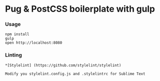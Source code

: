 # Pug & PostCSS boilerplate with gulp

### Usage

```
npm install
gulp
open http://localhost:8080
```
### Linting

```
*[Stylelint] (https://github.com/stylelint/stylelint)

Modify you stylelint.config.js and .stylelintrc for Sublime Text
